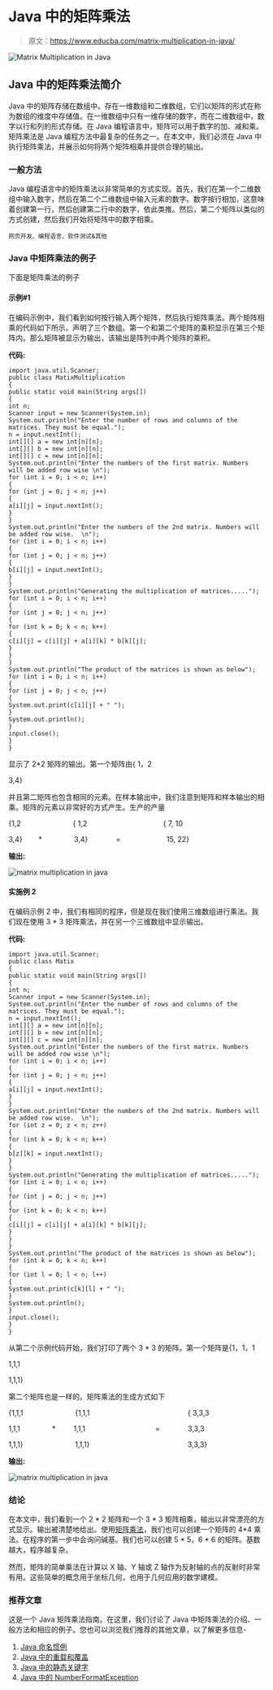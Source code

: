 # Java 中的矩阵乘法

> 原文：<https://www.educba.com/matrix-multiplication-in-java/>

![Matrix Multiplication in Java](img/3cc499bce6b4616598f74379f0f68276.png)



## Java 中的矩阵乘法简介

Java 中的矩阵存储在数组中。存在一维数组和二维数组，它们以矩阵的形式在称为数组的维度中存储值。在一维数组中只有一维存储的数字，而在二维数组中，数字以行和列的形式存储。在 Java 编程语言中，矩阵可以用于数字的加、减和乘。矩阵乘法是 Java 编程方法中最复杂的任务之一。在本文中，我们必须在 Java 中执行矩阵乘法，并展示如何将两个矩阵相乘并提供合理的输出。

### 一般方法

Java 编程语言中的矩阵乘法以非常简单的方式实现。首先，我们在第一个二维数组中输入数字，然后在第二个二维数组中输入元素的数字。数字按行相加，这意味着创建第一行，然后创建第二行中的数字，依此类推。然后，第二个矩阵以类似的方式创建，然后我们开始将矩阵中的数字相乘。

<small>网页开发、编程语言、软件测试&其他</small>

### Java 中矩阵乘法的例子

下面是矩阵乘法的例子

#### 示例#1

在编码示例中，我们看到如何按行输入两个矩阵，然后执行矩阵乘法。两个矩阵相乘的代码如下所示。声明了三个数组。第一个和第二个矩阵的乘积显示在第三个矩阵内。那么矩阵被显示为输出，该输出是阵列中两个矩阵的乘积。

**代码:**

```
import java.util.Scanner;
public class MatixMultiplication
{
public static void main(String args[])
{
int n;
Scanner input = new Scanner(System.in);
System.out.println("Enter the number of rows and columns of the matrices. They must be equal.");
n = input.nextInt();
int[][] a = new int[n][n];
int[][] b = new int[n][n];
int[][] c = new int[n][n];
System.out.println("Enter the numbers of the first matrix. Numbers will be added row wise \n");
for (int i = 0; i < n; i++)
{
for (int j = 0; j < n; j++)
{
a[i][j] = input.nextInt();
}
}
System.out.println("Enter the numbers of the 2nd matrix. Numbers will be added row wise.  \n");
for (int i = 0; i < n; i++)
{
for (int j = 0; j < n; j++)
{
b[i][j] = input.nextInt();
}
}
System.out.println("Generating the multiplication of matrices.....");
for (int i = 0; i < n; i++)
{
for (int j = 0; j < n; j++)
{
for (int k = 0; k < n; k++)
{
c[i][j] = c[i][j] + a[i][k] * b[k][j];
}
}
}
System.out.println("The product of the matrices is shown as below");
for (int i = 0; i < n; i++)
{
for (int j = 0; j < n; j++)
{
System.out.print(c[i][j] + " ");
}
System.out.println();
}
input.close();
}
}
```

显示了 2*2 矩阵的输出。第一个矩阵由{ 1，2

3,4}

并且第二矩阵也包含相同的元素。在样本输出中，我们注意到矩阵和样本输出的相乘。矩阵的元素以非常好的方式产生。生产的产量

{1,2                          { 1,2                                      { 7, 10

3,4}        *                3,4}              =                       15, 22}

**输出:**

![matrix multiplication in java](img/6126ac69362b32d05ecda6449c134050.png)



#### 实施例 2

在编码示例 2 中，我们有相同的程序，但是现在我们使用三维数组进行乘法。我们现在使用 3 * 3 矩阵乘法，并在另一个三维数组中显示输出。

**代码:**

```
import java.util.Scanner;
public class Matix
{
public static void main(String args[])
{
int n;
Scanner input = new Scanner(System.in);
System.out.println("Enter the number of rows and columns of the matrices. They must be equal.");
n = input.nextInt();
int[][] a = new int[n][n];
int[][] b = new int[n][n];
int[][] c = new int[n][n];
System.out.println("Enter the numbers of the first matrix. Numbers will be added row wise \n");
for (int i = 0; i < n; i++)
{
for (int j = 0; j < n; j++)
{
a[i][j] = input.nextInt();
}
}
System.out.println("Enter the numbers of the 2nd matrix. Numbers will be added row wise.  \n");
for (int z = 0; z < n; z++)
{
for (int k = 0; k < n; k++)
{
b[z][k] = input.nextInt();
}
}
System.out.println("Generating the multiplication of matrices.....");
for (int i = 0; i < n; i++)
{
for (int j = 0; j < n; j++)
{
for (int k = 0; k < n; k++)
{
c[i][j] = c[i][j] + a[i][k] * b[k][j];
}
}
}
System.out.println("The product of the matrices is shown as below");
for (int k = 0; k < n; k++)
{
for (int l = 0; l < n; l++)
{
System.out.print(c[k][l] + " ");
}
System.out.println();
}
input.close();
}
}
```

从第二个示例代码开始，我们打印了两个 3 * 3 的矩阵。第一个矩阵是{1，1，1

1,1,1

1,1,1}

第二个矩阵也是一样的。矩阵乘法的生成方式如下

{1,1,1                          {1,1,1                                                 { 3,3,3

1,1,1                *         1,1,1                                   =              3,3,3

1,1,1}                          1,1,1}                                                 3,3,3}

**输出:**

![matrix multiplication in java](img/bc92db31b5f0eeaa389870b8f56f6dda.png)



### 结论

在本文中，我们看到一个 2 * 2 矩阵和一个 3 * 3 矩阵相乘，输出以非常漂亮的方式显示。输出被清楚地给出。使用[矩阵乘法](https://www.educba.com/matrix-multiplication-in-matlab/)，我们也可以创建一个矩阵的 4*4 乘法。在程序的第一步中会询问碱基。我们也可以创建 5 * 5，6 * 6 的矩阵。基数越大，程序越复杂。

然而，矩阵的简单乘法在计算以 X 轴、Y 轴或 Z 轴作为反射轴的点的反射时非常有用。这些简单的概念用于坐标几何，也用于几何应用的数学建模。

### 推荐文章

这是一个 Java 矩阵乘法指南。在这里，我们讨论了 Java 中矩阵乘法的介绍、一般方法和相应的例子。您也可以浏览我们推荐的其他文章，以了解更多信息-

1.  [Java 命名惯例](https://www.educba.com/java-naming-conventions/)
2.  [Java 中的重载和覆盖](https://www.educba.com/overloading-and-overriding-in-java/)
3.  [Java 中的静态关键字](https://www.educba.com/static-keyword-in-java/)
4.  [Java 中的 NumberFormatException](https://www.educba.com/numberformatexception-in-java/)





